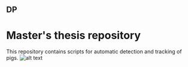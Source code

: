 ## DP
# Master's thesis repository
This repository contains scripts for automatic detection and tracking of pigs.
![alt text](https://github.com/kubarada/DP/data/input/blob/main/frame_027673.PNG?raw=true)
